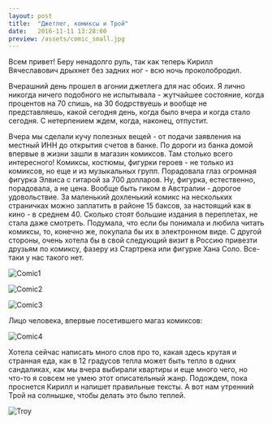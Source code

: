 ```yaml
---
layout: post
title:  "Джетлег, комиксы и Трой"
date:   2016-11-11 13:28:00
preview: /assets/comic_small.jpg
---
```


Всем привет!
Беру ненадолго руль, так как теперь Кирилл Вячеславович дрыхнет без задних ног - всю ночь проколобродил.

Вчерашний день прошел в агонии джетлега для нас обоих. Я лично никогда ничего подобного не испытывала - жутчайшее состояние, когда процентов на 70 спишь, на 30 бодрствуешь и вообще не представляешь, какой сегодня день, когда было вчера и когда стало сегодня. С нетерпением ждем, когда, наконец, отпустит.

Вчера мы сделали кучу полезных вещей - от подачи заявления на местный ИНН до открытия счетов в банке. По дороги из банка домой впервые в жизни зашли в магазин комиксов. Там столько всего интересного! Комиксы, костюмы, фигурки героев - не только из комиксов, но еще и из музыкальных групп. Порадовала глаз огромная фигурка Элвиса с гитарой за 700 долларов. Ну, фигурка, естественно, порадовала, а не цена.
Вообще быть гиком в Австралии - дорогое удовольствие. За маленький дохленький комикс на нескольких страничках можно заплатить в районе 15 баксов, за настоящий как в кино - в среднем 40. Сколько стоят большие издания в переплетах, не стала даже смотреть. Подумала, что если бы понимала и любила читать комиксы, то, конечно же, покупала бы их в электронном виде. С другой стороны, очень хотела бы в свой следующий визит в Россию привезти друзьям по комиксу, фазеру из Стартрека или фигурке Хана Соло. Все-таки у нас такого нет.

![Comic1](https://c2.staticflickr.com/6/5833/30908011145_82b1d504b0_c.jpg)

![Comic2](https://c2.staticflickr.com/6/5552/30908010985_8fe0316545_c.jpg)

![Comic3](https://c5.staticflickr.com/6/5458/30273687764_ddc71d5c14_c.jpg)

Лицо человека, впервые посетившего магаз комиксов:

![Comic4](https://c4.staticflickr.com/6/5542/30908010635_4b5c08b00a_c.jpg)


Хотела сейчас написать много слов про то, какая здесь крутая и странная еда, как в 12 градусов тепла может быть тепло в одних сандаликах, как мы вчера выбирали квартиры и еще много чего, но что-то я совсем не умею этот описательный жанр.
Подождем, пока проснется Кирилл и напишет правильные тексты.
А вот нам утренний Трой на солнышке, чтобы делать это было теплей.

![Troy](https://c5.staticflickr.com/6/5486/30273687444_44efe28cab_c.jpg)








